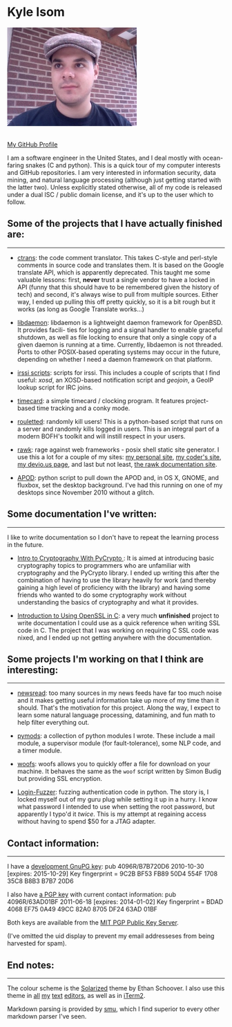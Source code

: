 Kyle Isom
=========
<div class="image">
<img src="github_photo.jpg" />
</div><br />    

<div class="image">
<p><a href="https://github.com/kisom" target="_BLANK">My GitHub Profile</a></p>
</div>

I am a software engineer in the United States, and I deal mostly with
ocean-faring snakes (C and python). This is a quick tour of my
computer interests and GitHub repositories. I am very interested in 
information security, data mining, and natural language processing (although
just getting started with the latter two). Unless explicitly stated otherwise,
all of my code is released under a dual ISC / public domain license, and it's
up to the user which to follow.

Some of the projects that I have actually finished are:
-------------------------------------------------------
- - -

* [ctrans](https://www.github.com/kisom/ctrans): the code comment translator.
This takes C-style and perl-style comments in source code and translates them.
It is based on the Google translate API, which is apparently deprecated. This
taught me some valuable lessons: first, **never** trust a single vendor to have
a locked in API (funny that this should have to be remembered given the history
of tech) and second, it's always wise to pull from multiple sources. Either
way, I ended up pulling this off pretty quickly, so it is a bit rough but it
works (as long as Google Translate works...) 

* [libdaemon](https://github.com/kisom/libdaemon): libdaemon is a lightweight 
daemon framework for OpenBSD. It provides facili- ties for logging and a signal 
handler to enable graceful shutdown, as well as file locking to ensure that 
only a single copy of a given daemon is running at a time. Currently, libdaemon 
is not threaded. Ports to other POSIX-based operating systems may occur in the 
future, depending on whether I need a daemon framework on that platform.

* [irssi scripts](https://github.com/kisom/irssi-scripts): scripts for irssi. 
This includes a couple of scripts that I find useful: *xosd*, an XOSD-based
notification script and *geojoin*, a GeoIP lookup script for IRC joins.

* [timecard](https://github.com/kisom/timecard): a simple timecard / clocking 
program. It features project-based time tracking and a conky mode.

* [rouletted](https://github.com/kisom/py-rouletted): randomly kill users! This
is a python-based script that runs on a server and randomly kills logged in 
users. This is an integral part of a modern BOFH's toolkit and will instill
respect in your users.

* [rawk](https://github.com/kisom/rawk): rage against web frameworks - posix 
shell static site generator. I use this a lot for a couple of my sites:
[my personal site](http://www.kyleisom.net), 
[my coder's site](http://coder.kyleisom.net), 
[my devio.us page](http://kisom.devio.us), and last but not least,
[the rawk documentation site](http://rawk.brokenlcd.net).

* [APOD](https://github.com/kisom/APOD_py): python script to pull down the APOD 
and, in OS X, GNOME, and fluxbox, set the desktop background. I've had this
running on one of my desktops since November 2010 without a glitch.    


Some documentation I've written:
--------------------------------
- - -
I like to write documentation so I don't have to repeat the learning process 
in the future.

* [Intro to Cryptography With PyCrypto ](https://github.com/kisom/crypto_intro): 
It is aimed at introducing basic cryptography topics to programmers who are 
unfamiliar with cryptography and the PyCrypto library. I ended up writing this
after the combination of having to use the library heavily for work (and 
thereby gaining a high level of proficiency with the library) and having some
friends who wanted to do some cryptography work without understanding the
basics of cryptography and what it provides.

* [Introduction to Using OpenSSL in C](https://github.com/kisom/openssl_guide): 
a very much **unfinished** project to write documentation I could use as a 
quick reference when writing SSL code in C. The project that I was working on
requiring C SSL code was nixed, and I ended up not getting anywhere with the
documentation.


Some projects I'm working on that I think are interesting:
----------------------------------------------------------
- - -

* [newsread](https://github.com/kisom/newsread): too many sources in my news 
feeds have far too much noise and it makes getting useful information take up
more of my time than it should. That's the motivation for this project. Along
the way, I expect to learn some natural language processing, datamining, and
fun math to help filter everything out. 

* [pymods](https://github.com/kisom/pymods): a collection of python modules I 
wrote. These include a mail module, a supervisor module (for fault-tolerance),
some NLP code, and a timer module. 
* [woofs](https://github.com/kisom/woofs): woofs allows you to quickly offer a 
file for download on your machine. It behaves the same as the `woof` script 
written by Simon Budig but providing SSL encryption. 

* [Login-Fuzzer](https://github.com/kisom/Login-Fuzzer): fuzzing authentication 
code in python. The story is, I locked myself out of my guru plug while setting 
it up in a hurry. I know what password I intended to use when setting the root 
password, but apparently I typo'd it *twice*. This is my attempt at regaining 
access without having to spend $50 for a JTAG adapter.     

Contact information:
--------------------
- - -

I have a [development GnuPG key](keys/coder.asc):
   pub   4096R/B7B720D6 2010-10-30 [expires: 2015-10-29]
     Key fingerprint = 9C2B BF53 FB89 50D4 554F  1708 35C8 B8B3 B7B7 20D6

I also have [a PGP key](keys/kyle.asc) with current contact information:
   pub   4096R/63AD01BF 2011-06-18 [expires: 2014-01-02]
      Key fingerprint = BDAD 4068 EF75 0A49 49CC  82A0 8705 DF24 63AD 01BF

Both keys are available from the [MIT PGP Public Key Server](http://pgp.mit.edu).

(I've omitted the uid display to prevent my email addresseses from being
harvested for spam). 

End notes:
----------
- - -

The colour scheme is the [Solarized](http://ethanschoonover.com/solarized) 
theme by Ethan Schoover. I also use this theme in 
[all](https://code.google.com/p/macvim/) 
[my](http://aquamacs.org/) 
[text](http://www.barebones.com/products/textwrangler/index.shtml) 
[editors](http://www.activestate.com/komodo-edit), 
as well
as in [iTerm2](http://www.iterm2.com/).

Markdown parsing is provided by [smu](http://s01.de/~tox/index.cgi/proj_smu),
which I find superior to every other markdown parser I've seen.

